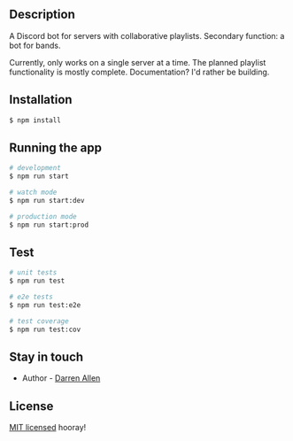 ## Description

A Discord bot for servers with collaborative playlists.
Secondary function: a bot for bands.

Currently, only works on a single server at a time. The planned playlist functionality is mostly complete. Documentation? I'd rather be building.

## Installation

```bash
$ npm install
```

## Running the app

```bash
# development
$ npm run start

# watch mode
$ npm run start:dev

# production mode
$ npm run start:prod
```

## Test

```bash
# unit tests
$ npm run test

# e2e tests
$ npm run test:e2e

# test coverage
$ npm run test:cov
```

## Stay in touch

- Author - [Darren Allen](https://darrenallen.dev)

## License

[MIT licensed](LICENSE) hooray!
